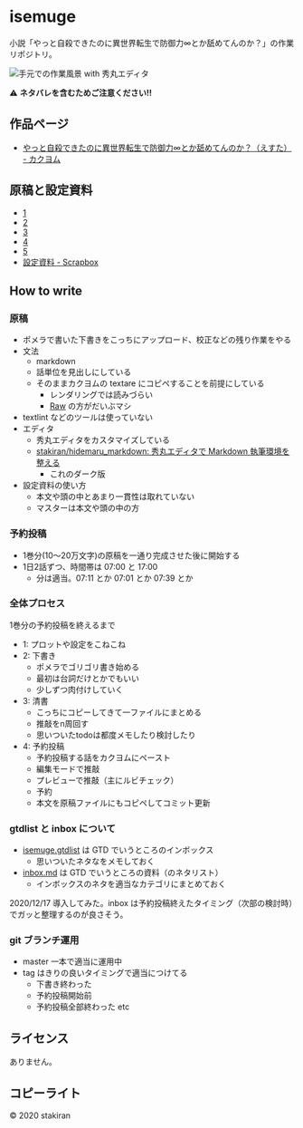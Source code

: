 # isemuge
小説「やっと自殺できたのに異世界転生で防御力∞とか舐めてんのか？」の作業リポジトリ。

![手元での作業風景 with 秀丸エディタ](https://user-images.githubusercontent.com/23325839/90324550-1f8da680-dfab-11ea-895b-a82b5bb080a3.png)

:warning: **ネタバレを含むためご注意ください!!**

## 作品ページ
- [やっと自殺できたのに異世界転生で防御力∞とか舐めてんのか？（えすた） - カクヨム](https://kakuyomu.jp/works/1177354054918168559)

## 原稿と設定資料
- [1](https://raw.githubusercontent.com/stakiran/isemuge/master/1.md)
- [2](https://raw.githubusercontent.com/stakiran/isemuge/master/2.md)
- [3](https://raw.githubusercontent.com/stakiran/isemuge/master/3.md)
- [4](https://raw.githubusercontent.com/stakiran/isemuge/master/4.md)
- [5](https://raw.githubusercontent.com/stakiran/isemuge/master/5.md)
- [設定資料 - Scrapbox](https://scrapbox.io/sta-book15/)

## How to write

### 原稿
- ポメラで書いた下書きをこっちにアップロード、校正などの残り作業をやる
- 文法
    - markdown
    - 話単位を見出しにしている
    - そのままカクヨムの textare にコピペすることを前提にしている
        - レンダリングでは読みづらい
        - [Raw](https://raw.githubusercontent.com/stakiran/isemuge/master/isemuge1.md) の方がだいぶマシ
- textlint などのツールは使っていない
- エディタ
    - 秀丸エディタをカスタマイズしている
    - [stakiran/hidemaru_markdown: 秀丸エディタで Markdown 執筆環境を整える](https://github.com/stakiran/hidemaru_markdown)
        - これのダーク版
- 設定資料の使い方
    - 本文や頭の中とあまり一貫性は取れていない
    - マスターは本文や頭の中の方

### 予約投稿
- 1巻分(10～20万文字)の原稿を一通り完成させた後に開始する
- 1日2話ずつ、時間帯は 07:00 と 17:00
    - 分は適当。07:11 とか 07:01 とか 07:39 とか

### 全体プロセス
1巻分の予約投稿を終えるまで

- 1: プロットや設定をこねこね
- 2: 下書き
    - ポメラでゴリゴリ書き始める
    - 最初は台詞だけとかでもいい
    - 少しずつ肉付けしていく
- 3: 清書
    - こっちにコピーしてきて一ファイルにまとめる
    - 推敲をn周回す
    - 思いついたtodoは都度メモしたり検討したり
- 4: 予約投稿
    - 予約投稿する話をカクヨムにペースト
    - 編集モードで推敲
    - プレビューで推敲（主にルビチェック）
    - 予約
    - 本文を原稿ファイルにもコピペしてコミット更新

### gtdlist と inbox について
- [isemuge.gtdlist](isemuge.gtdlist) は GTD でいうところのインボックス
    - 思いついたネタなをメモしておく
- [inbox.md](inbox.md) は GTD でいうところの資料（のネタリスト）
    - インボックスのネタを適当なカテゴリにまとめておく

2020/12/17 導入してみた。inbox は予約投稿終えたタイミング（次部の検討時）でガッと整理するのが良さそう。

### git ブランチ運用
- master 一本で適当に運用中
- tag はきりの良いタイミングで適当につけてる
    - 下書き終わった
    - 予約投稿開始前
    - 予約投稿全部終わった etc

## ライセンス
ありません。

## コピーライト
© 2020 stakiran

